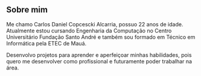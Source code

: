 ## Sobre mim

Me chamo Carlos Daniel Copcescki Alcarria, possuo 22 anos de idade. Atualmente estou cursando Engenharia da Computação no Centro Universitário Fundação Santo André e também sou formado em Técnico em Informática pela ETEC de Mauá.  

Desenvolvo projetos para aprender e aperfeiçoar minhas habilidades, pois quero me desenvolver como profissional e futuramente poder trabalhar na área.
